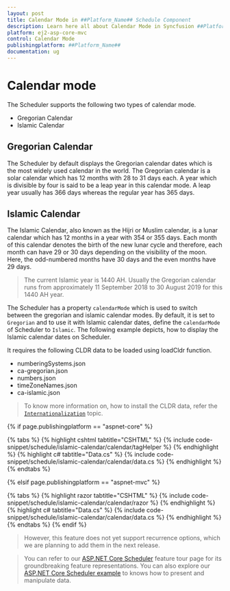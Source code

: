 ```yaml
---
layout: post
title: Calendar Mode in ##Platform_Name## Schedule Component
description: Learn here all about Calendar Mode in Syncfusion ##Platform_Name## Schedule component of Syncfusion Essential JS 2 and more.
platform: ej2-asp-core-mvc
control: Calendar Mode
publishingplatform: ##Platform_Name##
documentation: ug
---
```



# Calendar mode

The Scheduler supports the following two types of calendar mode.

* Gregorian Calendar
* Islamic Calendar

## Gregorian Calendar

The Scheduler by default displays the Gregorian calendar dates which is the most widely used calendar in the world. The Gregorian calendar is a solar calendar which has 12 months with 28 to 31 days each. A year which is divisible by four is said to be a leap year in this calendar mode. A leap year usually has 366 days whereas the regular year has 365 days.

## Islamic Calendar

The Islamic Calendar, also known as the Hijri or Muslim calendar, is a lunar calendar which has 12 months in a year with 354 or 355 days. Each month of this calendar denotes the birth of the new lunar cycle and therefore, each month can have 29 or 30 days depending on the visibility of the moon. Here, the odd-numbered months have 30 days and the even months have 29 days.

> The current Islamic year is 1440 AH. Usually the Gregorian calendar runs from approximately 11 September 2018 to 30 August 2019 for this 1440 AH year.

The Scheduler has a property `calendarMode` which is used to switch between the gregorian and islamic calendar modes. By default, it is set to `Gregorian` and to use it with Islamic calendar dates, define the `calendarMode` of Scheduler to `Islamic`. The following example depicts, how to display the Islamic calendar dates on Scheduler.

It requires the following CLDR data to be loaded using loadCldr function.

* numberingSystems.json
* ca-gregorian.json
* numbers.json
* timeZoneNames.json
* ca-islamic.json

> To know more information on, how to install the CLDR data, refer the [`Internationalization`](https://ej2.syncfusion.com/aspnetcore/documentation/common/internationalization/#installing-cldr-data) topic.

{% if page.publishingplatform == "aspnet-core" %}

{% tabs %}
{% highlight cshtml tabtitle="CSHTML" %}
{% include code-snippet/schedule/islamic-calendar/calendar/tagHelper %}
{% endhighlight %}
{% highlight c# tabtitle="Data.cs" %}
{% include code-snippet/schedule/islamic-calendar/calendar/data.cs %}
{% endhighlight %}
{% endtabs %}

{% elsif page.publishingplatform == "aspnet-mvc" %}

{% tabs %}
{% highlight razor tabtitle="CSHTML" %}
{% include code-snippet/schedule/islamic-calendar/calendar/razor %}
{% endhighlight %}
{% highlight c# tabtitle="Data.cs" %}
{% include code-snippet/schedule/islamic-calendar/calendar/data.cs %}
{% endhighlight %}
{% endtabs %}
{% endif %}



> However, this feature does not yet support recurrence options, which we are planning to add them in the next release.

> You can refer to our [ASP.NET Core Scheduler](https://www.syncfusion.com/aspnet-core-ui-controls/scheduler) feature tour page for its groundbreaking feature representations. You can also explore our [ASP.NET Core Scheduler example](https://ej2.syncfusion.com/aspnetcore/Schedule/Overview#/material) to knows how to present and manipulate data.
